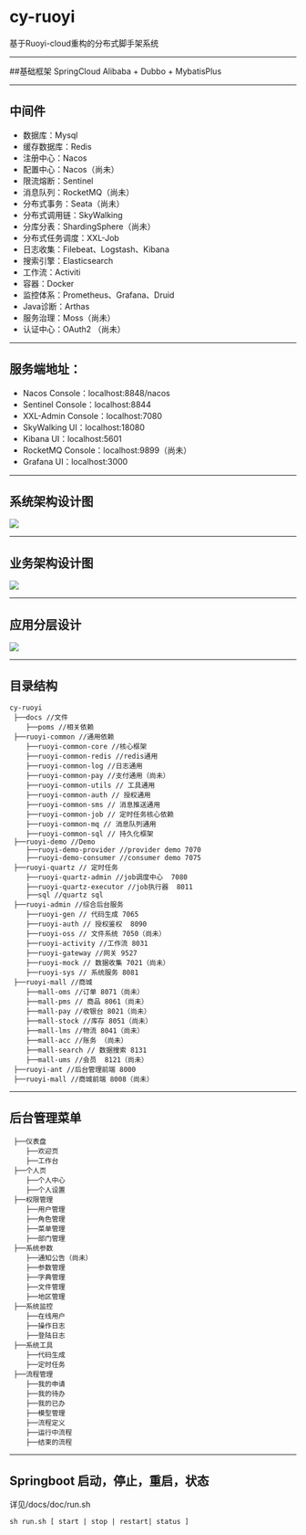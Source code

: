 # cy-ruoyi
基于Ruoyi-cloud重构的分布式脚手架系统

--- 
##基础框架
SpringCloud Alibaba + Dubbo + MybatisPlus

---
## 中间件
* 数据库：Mysql
* 缓存数据库：Redis
* 注册中心：Nacos
* 配置中心：Nacos（尚未）
* 限流熔断：Sentinel
* 消息队列：RocketMQ（尚未）
* 分布式事务：Seata（尚未）
* 分布式调用链：SkyWalking
* 分库分表：ShardingSphere（尚未）
* 分布式任务调度：XXL-Job
* 日志收集：Filebeat、Logstash、Kibana
* 搜索引擎：Elasticsearch
* 工作流：Activiti
* 容器：Docker
* 监控体系：Prometheus、Grafana、Druid
* Java诊断：Arthas
* 服务治理：Moss（尚未）
* 认证中心：OAuth2 （尚未）

---
## 服务端地址：
* Nacos Console：localhost:8848/nacos
* Sentinel Console：localhost:8844
* XXL-Admin Console：localhost:7080
* SkyWalking UI：localhost:18080
* Kibana UI：localhost:5601
* RocketMQ Console：localhost:9899（尚未）
* Grafana UI：localhost:3000

---
##  系统架构设计图
![](docs/doc/微服务架构设计.png)

---
##  业务架构设计图
![](docs/doc/业务架构设计.png)

---
##  应用分层设计
![](docs/doc/应用分层设计.png)

---
## 目录结构
```
cy-ruoyi
 ├──docs //文件
    ├──poms //相关依赖
 ├──ruoyi-common //通用依赖
    ├──ruoyi-common-core //核心框架
    ├──ruoyi-common-redis //redis通用
    ├──ruoyi-common-log //日志通用
    ├──ruoyi-common-pay //支付通用（尚未）
    ├──ruoyi-common-utils // 工具通用
    ├──ruoyi-common-auth // 授权通用
    ├──ruoyi-common-sms // 消息推送通用
    ├──ruoyi-common-job // 定时任务核心依赖
    ├──ruoyi-common-mq // 消息队列通用
    ├──ruoyi-common-sql // 持久化框架
 ├──ruoyi-demo //Demo 
    ├──ruoyi-demo-provider //provider demo 7070
    ├──ruoyi-demo-consumer //consumer demo 7075
 ├──ruoyi-quartz // 定时任务
    ├──ruoyi-quartz-admin //job调度中心  7080
    ├──ruoyi-quartz-executor //job执行器  8011
    ├──sql //quartz sql
 ├──ruoyi-admin //综合后台服务
    ├──ruoyi-gen // 代码生成 7065
    ├──ruoyi-auth // 授权鉴权  8090
    ├──ruoyi-oss // 文件系统 7050（尚未）
    ├──ruoyi-activity //工作流 8031
    ├──ruoyi-gateway //网关 9527
    ├──ruoyi-mock // 数据收集 7021（尚未）
    ├──ruoyi-sys // 系统服务 8081
 ├──ruoyi-mall //商城
    ├──mall-oms //订单 8071（尚未）
    ├──mall-pms // 商品 8061（尚未）
    ├──mall-pay //收银台 8021（尚未）
    ├──mall-stock //库存 8051（尚未）
    ├──mall-lms //物流 8041（尚未）
    ├──mall-acc //账务 （尚未）
    ├──mall-search // 数据搜索 8131
    ├──mall-ums //会员  8121（尚未）
 ├──ruoyi-ant //后台管理前端 8000
 ├──ruoyi-mall //商城前端 8008（尚未）
```
 
---
## 后台管理菜单
```
 ├──仪表盘
    ├──欢迎页
    ├──工作台
 ├──个人页
    ├──个人中心
    ├──个人设置
 ├──权限管理
    ├──用户管理
    ├──角色管理
    ├──菜单管理
    ├──部门管理
 ├──系统参数
    ├──通知公告（尚未）
    ├──参数管理
    ├──字典管理
    ├──文件管理
    ├──地区管理
 ├──系统监控
    ├──在线用户
    ├──操作日志
    ├──登陆日志
 ├──系统工具
    ├──代码生成
    ├──定时任务
 ├──流程管理
    ├──我的申请
    ├──我的待办
    ├──我的已办
    ├──模型管理
    ├──流程定义
    ├──运行中流程
    ├──结束的流程 

```

---
## Springboot 启动，停止，重启，状态
详见/docs/doc/run.sh
```
sh run.sh [ start | stop | restart| status ]
```
